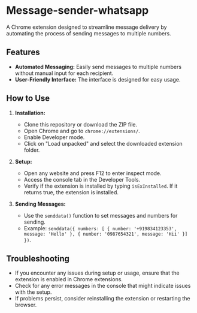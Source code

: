 # Message-sender-whatsapp

A Chrome extension designed to streamline message delivery by automating the process of sending messages to multiple numbers.

## Features

- **Automated Messaging:** Easily send messages to multiple numbers without manual input for each recipient.
- **User-Friendly Interface:** The interface is designed for easy usage.

## How to Use

1. **Installation:**

   - Clone this repository or download the ZIP file.
   - Open Chrome and go to `chrome://extensions/`.
   - Enable Developer mode.
   - Click on "Load unpacked" and select the downloaded extension folder.

2. **Setup:**

   - Open any website and press F12 to enter inspect mode.
   - Access the console tab in the Developer Tools.
   - Verify if the extension is installed by typing `isExInstalled`. If it returns true, the extension is installed.

3. **Sending Messages:**
   - Use the `senddata()` function to set messages and numbers for sending.
   - Example: `senddata({ numbers: [ { number: '+919834123353', message: 'Hello' }, { number: '0987654321', message: 'Hii' }] })`.

## Troubleshooting

- If you encounter any issues during setup or usage, ensure that the extension is enabled in Chrome extensions.
- Check for any error messages in the console that might indicate issues with the setup.
- If problems persist, consider reinstalling the extension or restarting the browser.
